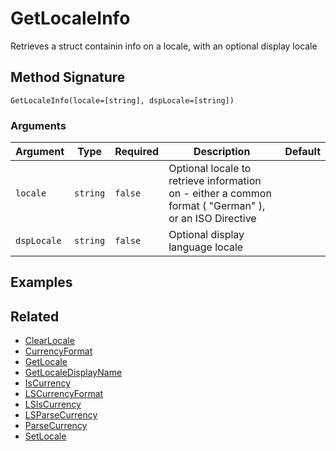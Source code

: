 # GetLocaleInfo

Retrieves a struct containin info on a locale, with an optional display locale

## Method Signature

```
GetLocaleInfo(locale=[string], dspLocale=[string])
```

### Arguments

| Argument    | Type     | Required | Description                                                                                           | Default |
| ----------- | -------- | -------- | ----------------------------------------------------------------------------------------------------- | ------- |
| `locale`    | `string` | `false`  | Optional locale to retrieve information on - either a common format ( "German" ), or an ISO Directive |         |
| `dspLocale` | `string` | `false`  | Optional display language locale                                                                      |         |

## Examples

## Related

* [ClearLocale](clearlocale.md)
* [CurrencyFormat](currencyformat.md)
* [GetLocale](getlocale.md)
* [GetLocaleDisplayName](getlocaledisplayname.md)
* [IsCurrency](iscurrency.md)
* [LSCurrencyFormat](lscurrencyformat.md)
* [LSIsCurrency](lsiscurrency.md)
* [LSParseCurrency](lsparsecurrency.md)
* [ParseCurrency](parsecurrency.md)
* [SetLocale](setlocale.md)
